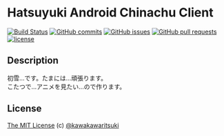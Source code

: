 # Hatsuyuki Android Chinachu Client

[![Build Status](https://travis-ci.org/Hatsuyuki-Project/Hatsuyuki-Android-Chinachu-Client.svg?branch=master)](https://travis-ci.org/Hatsuyuki-Project/Hatsuyuki-Android-Chinachu-Client)
[![GitHub commits](https://img.shields.io/github/commits-since/Hatsuyuki-Project/Hatsuyuki-Android-Chinachu-Client/3.4.7.svg)](https://github.com/Hatsuyuki-Project/Hatsuyuki-Android-Chinachu-Client/commits/master)
[![GitHub issues](https://img.shields.io/github/issues/Hatsuyuki-Project/Hatsuyuki-Android-Chinachu-Client.svg)](https://github.com/Hatsuyuki-Project/Hatsuyuki-Android-Chinachu-Client/issues)
[![GitHub pull requests](https://img.shields.io/github/issues-pr/Hatsuyuki-Project/Hatsuyuki-Android-Chinachu-Client.svg)](https://github.com/Hatsuyuki-Project/Hatsuyuki-Android-Chinachu-Client/pulls)
[![license](https://img.shields.io/github/license/mashape/apistatus.svg)](http://kawakawaritsuki.mit-license.org/)

## Description
初雪...です。たまには...頑張ります。   
こたつで...アニメを見たい...ので作ります。   

## License
[The MIT License](http://kawakawaritsuki.mit-license.org) (c) [@kawakawaritsuki](https://github.com/kawakawaritsuki)
